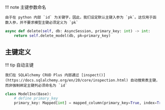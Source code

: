 !!! note 主键参数命名

    由于在 python 内部 `id` 为关键字，因此，我们设定默认主键入参为 `pk`。这仅用于函数入参，并不要求模型主键必须定义为 `pk`

```py title="e.g." hl_lines="2"
async def delete(self, db: AsyncSession, primary_key: int) -> int:
    return self.delete_model(db, pk=primary_key)
```

## 主键定义

!!! tip 自动主键

    我们在 SQLAlchemy CRUD Plus 内部通过 [inspect()](https://docs.sqlalchemy.org/en/20/core/inspection.html) 自动搜索表主键，
    而非强制绑定主键列必须命名为 `id`

```py title="e.g." hl_lines="4"
class ModelIns(Base):
    # define primary_key
    primary_key: Mapped[int] = mapped_column(primary_key=True, index=True, autoincrement=True)
```
